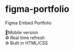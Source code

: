 # figma-portfolio

Figma Embed Portfolio


📱Mobile version<br/>
♻️ Real time refresh<br/>
⚙️ Built in HTML/CSS<br/>
<br/>




